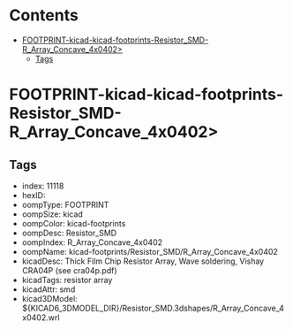 



Contents
========

* [FOOTPRINT-kicad-kicad-footprints-Resistor_SMD-R_Array_Concave_4x0402>](#footprint-kicad-kicad-footprints-resistor_smd-r_array_concave_4x0402)
	* [Tags](#tags)

# FOOTPRINT-kicad-kicad-footprints-Resistor_SMD-R_Array_Concave_4x0402>

## Tags

- index: 11118
- hexID: 
- oompType: FOOTPRINT
- oompSize: kicad
- oompColor: kicad-footprints
- oompDesc: Resistor_SMD
- oompIndex: R_Array_Concave_4x0402
- oompName: kicad-footprints/Resistor_SMD/R_Array_Concave_4x0402
- kicadDesc: Thick Film Chip Resistor Array, Wave soldering, Vishay CRA04P (see cra04p.pdf)
- kicadTags: resistor array
- kicadAttr: smd
- kicad3DModel: ${KICAD6_3DMODEL_DIR}/Resistor_SMD.3dshapes/R_Array_Concave_4x0402.wrl
